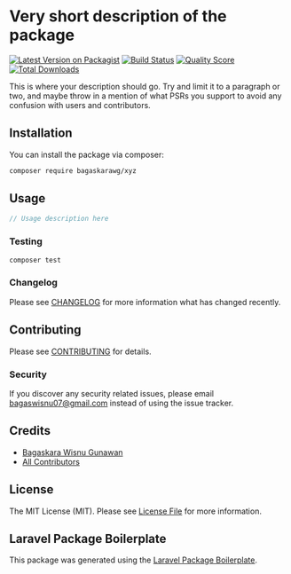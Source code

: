 # Very short description of the package

[![Latest Version on Packagist](https://img.shields.io/packagist/v/bagaskarawg/xyz.svg?style=flat-square)](https://packagist.org/packages/bagaskarawg/xyz)
[![Build Status](https://img.shields.io/travis/bagaskarawg/xyz/master.svg?style=flat-square)](https://travis-ci.org/bagaskarawg/xyz)
[![Quality Score](https://img.shields.io/scrutinizer/g/bagaskarawg/xyz.svg?style=flat-square)](https://scrutinizer-ci.com/g/bagaskarawg/xyz)
[![Total Downloads](https://img.shields.io/packagist/dt/bagaskarawg/xyz.svg?style=flat-square)](https://packagist.org/packages/bagaskarawg/xyz)

This is where your description should go. Try and limit it to a paragraph or two, and maybe throw in a mention of what PSRs you support to avoid any confusion with users and contributors.

## Installation

You can install the package via composer:

```bash
composer require bagaskarawg/xyz
```

## Usage

``` php
// Usage description here
```

### Testing

``` bash
composer test
```

### Changelog

Please see [CHANGELOG](CHANGELOG.md) for more information what has changed recently.

## Contributing

Please see [CONTRIBUTING](CONTRIBUTING.md) for details.

### Security

If you discover any security related issues, please email bagaswisnu07@gmail.com instead of using the issue tracker.

## Credits

- [Bagaskara Wisnu Gunawan](https://github.com/bagaskarawg)
- [All Contributors](../../contributors)

## License

The MIT License (MIT). Please see [License File](LICENSE.md) for more information.

## Laravel Package Boilerplate

This package was generated using the [Laravel Package Boilerplate](https://laravelpackageboilerplate.com).